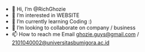 - 👋 Hi, I’m @RichGhozie
- 👀 I’m interested in WEBSITE
- 🌱 I’m currently learning Coding :)
- 💞️ I’m looking to collaborate on company / business
- 📫 How to reach me Email ghozie.guys@gmail.com / 2101040002@universitasbumigora.ac.id

<!---
RichGhozie/RichGhozie is a ✨ special ✨ repository because its `README.md` (this file) appears on your GitHub profile.
You can click the Preview link to take a look at your changes.
--->
